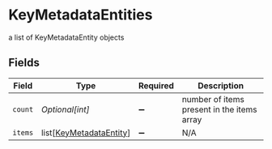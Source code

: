 # KeyMetadataEntities

a list of KeyMetadataEntity objects


## Fields

| Field                                                               | Type                                                                | Required                                                            | Description                                                         |
| ------------------------------------------------------------------- | ------------------------------------------------------------------- | ------------------------------------------------------------------- | ------------------------------------------------------------------- |
| `count`                                                             | *Optional[int]*                                                     | :heavy_minus_sign:                                                  | number of items present in the items array                          |
| `items`                                                             | list[[KeyMetadataEntity](../../models/shared/keymetadataentity.md)] | :heavy_minus_sign:                                                  | N/A                                                                 |